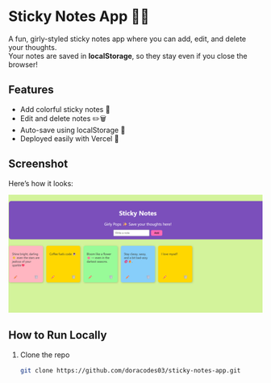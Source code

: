 # Sticky Notes App 📝✨

A fun, girly-styled sticky notes app where you can add, edit, and delete your thoughts.  
Your notes are saved in **localStorage**, so they stay even if you close the browser!  

## Features
- Add colorful sticky notes 🎨  
- Edit and delete notes ✏️🗑️  
- Auto-save using localStorage 💾  
- Deployed easily with Vercel 🚀  

## Screenshot
Here’s how it looks:  

![App Screenshot](./assets/ss.png)

## How to Run Locally
1. Clone the repo  
   ```bash
   git clone https://github.com/doracodes03/sticky-notes-app.git
